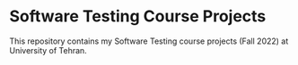 # Software Testing Course Projects

This repository contains my Software Testing course projects (Fall 2022) at University of Tehran.
